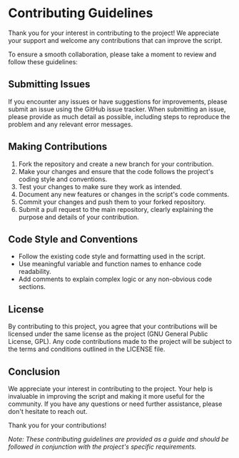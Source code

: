 # Contributing Guidelines

Thank you for your interest in contributing to the project! We appreciate your support and welcome any contributions that can improve the script.

To ensure a smooth collaboration, please take a moment to review and follow these guidelines:

## Submitting Issues

If you encounter any issues or have suggestions for improvements, please submit an issue using the GitHub issue tracker. When submitting an issue, please provide as much detail as possible, including steps to reproduce the problem and any relevant error messages.

## Making Contributions

1. Fork the repository and create a new branch for your contribution.
2. Make your changes and ensure that the code follows the project's coding style and conventions.
3. Test your changes to make sure they work as intended.
4. Document any new features or changes in the script's code comments.
5. Commit your changes and push them to your forked repository.
6. Submit a pull request to the main repository, clearly explaining the purpose and details of your contribution.

## Code Style and Conventions

- Follow the existing code style and formatting used in the script.
- Use meaningful variable and function names to enhance code readability.
- Add comments to explain complex logic or any non-obvious code sections.

## License

By contributing to this project, you agree that your contributions will be licensed under the same license as the project (GNU General Public License, GPL). Any code contributions made to the project will be subject to the terms and conditions outlined in the LICENSE file.

## Conclusion

We appreciate your interest in contributing to the project. Your help is invaluable in improving the script and making it more useful for the community. If you have any questions or need further assistance, please don't hesitate to reach out.

Thank you for your contributions!

*Note: These contributing guidelines are provided as a guide and should be followed in conjunction with the project's specific requirements.*
